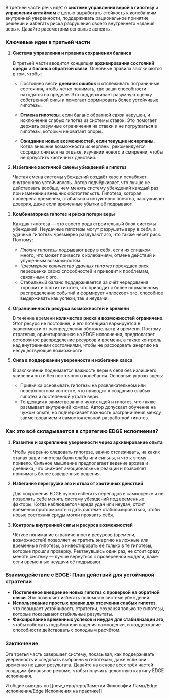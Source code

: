 В третьей части речь идёт о **системе управления верой в гипотезу** и **управлении аптаймом** с целью выработать стойкость к колебаниям внутренней уверенности, поддерживать рациональное принятие решений и избегать риска разрушения своего внутреннего «здания веры». Давайте рассмотрим основные аспекты.

### Ключевые идеи в третьей части

1. **Система управления и правила сохранения баланса**

   В третьей части вводится концепция **архивирования состояний среды** и **баланса обратной связи**. Основные правила заключаются в том, чтобы:
   
   - Постоянно вести **дневник ошибок** и отслеживать пограничные состояния, чтобы чётко понимать, где ваши способности находятся на пределе. Это поддерживает разумную оценку собственной силы и помогает формировать более устойчивые гипотезы.
   
   - **Отмена гипотезы**, если баланс обратной связи нарушен, и исключение слабых гипотез из системы ставок. Это помогает держать разумные ограничения на ставки и не погружаться в гипотезы, которым не хватает опоры.
   
   - **Ожидание новых возможностей, если текущие исчерпаны**. Когда внешние возможности исчерпаны, рекомендуется сосредоточиться на отдыхе, изучении нового и смирении, чтобы не допустить хаотичных действий. 

2. **Избегание хаотичной смены убеждений и гипотез**

   Частая смена системы убеждений создаёт хаос и ослабляет внутреннюю устойчивость. Автор подчёркивает, что лучше не действовать вообще, чем менять систему убеждений каждый раз при изменении внешних обстоятельств. Гипотеза, которая проверена временем, стабильна и интуитивно понятна, заслуживает доверия, даже если временные убытки её подрывают.

3. **Комбинаторика гипотез и риска потери веры**

   Каждая гипотеза — это своего рода строительный блок системы убеждений. Неудачные гипотезы могут разрушить веру в себя, а удачные гипотезы чрезмерно раздувают эго, что также несёт риск. Поэтому:
   
   - *Плохие гипотезы* подрывают веру в себя, если их слишком много, что может привести к колебаниям, отмене действий и упущенным возможностям.
   - *Чрезмерное количество удачных гипотез* порождает риск переоценки своих способностей и приводит к проблемам, связанным с эго.
   - Стабильный баланс поддерживается за счёт чередования хороших и плохих гипотез, что приводит к более нормальному распределению событий и формирует «плоское» эго, способное выдерживать как успехи, так и неудачи.

4. **Ограниченность ресурса возможностей и времени**

   В течение времени **количество риска и возможностей ограничено**. Этот ресурс не постоянен, и его потенциал варьируется в зависимости от распределения обстоятельств и времени. Поэтому стратегия, ориентированная на EDGE исполнения, предполагает осторожное распределение ресурсов и времени, а также контроль над внутренними состояниями, чтобы не расходовать энергию на несуществующие возможности.

5. **Сила в поддержании уверенности и избегании хаоса**

   В заключении поднимается важность веры в себя без излишнего усиления эго и без постоянного колебания. Основные угрозы здесь:
   
   - Привычка основывать гипотезы на развлекательном или поверхностном контенте, что приводит к созданию слабых гипотез и постепенной утрате веры.
   - Тенденция к заимствованию чужих идей и гипотез, что также размывает внутренний компас. Автор допускает обучение на чужом опыте, но подчёркивает важность разграничения между заимствованием и самостоятельной разработкой гипотез.

### Как это всё складывается в стратегию EDGE исполнения?

1. **Развитие и закрепление уверенности через архивирование опыта**

   Чтобы уверенно следовать гипотезе, важно отслеживать, на каких этапах ваши гипотезы были слабы или сильны, и что к этому привело. Сильное мышление предполагает ведение архива и дневника, что снижает эмоциональные реакции и позволяет принимать более взвешенные решения.

2. **Избегание перегрузки эго и отказ от хаотичных действий**

   Для сохранения EDGE нужно избегать перепадов в самооценке и не позволять себе менять систему убеждений под временные факторы. Когда наблюдается череда удач или неудач, стоит временно притормозить и дать системе стабилизироваться, чтобы новые состояния среды могли проявить себя.

3. **Контроль внутренней силы и ресурса возможностей**

   Чёткое понимание ограниченности ресурсов (времени, возможностей) позволяет не тратить энергию на ложные или временные гипотезы, а инвестировать её только в те гипотезы, которые прошли проверку. Ректанувшись один раз, не стоит сразу менять систему — лучше вернуться к проверенной модели, даже если временные неудачи её подрывают.

### Взаимодействие с EDGE: План действий для устойчивой стратегии

- **Постепенное внедрение новых гипотез с проверкой на обратной связи**. Это позволяет избегать поломок в системе убеждений.
- **Использование простых правил для отсечения слабых гипотез**, что повышает устойчивость стратегии, сохраняя только те гипотезы, которые показывают стабильные результаты.
- **Фиксирование временных успехов и неудач для стабилизации эго**, чтобы избежать подъёма или падения самооценки, и поддержание способности действовать с холодным расчётом.

### Заключение
Эта третья часть завершает систему, показывая, как поддерживать уверенность и следовать выбранным гипотезам, даже если они временно не дают результата. Давайте на основе всех трёх частей создадим финальное резюме, чтобы получить целостную картину EDGE исполнения.

И общие выводы по [[new_repo/repo/Заметки Философии Ламы/Edge исполнения/Edge Исполнения на практике]]